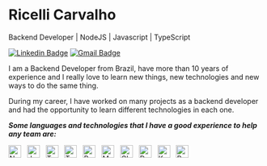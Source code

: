 # Ricelli Carvalho 

Backend Developer | NodeJS | Javascript | TypeScript

[![Linkedin Badge](https://img.shields.io/badge/-Ricelli%20Carvalho-00875f?style=flat-square&logo=Linkedin&logoColor=white&link=https://www.linkedin.com/in/ricellicarvalho/)](https://www.linkedin.com/in/ricellicarvalho/) 
[![Gmail Badge](https://img.shields.io/badge/-ricelli.martinsdecarvalho@gmail.com-00875f?style=flat-square&logo=Gmail&logoColor=white&link=mailto:ricelli.martinsdecarvalho@gmail.com)](mailto:ricelli.martinsdecarvalho@gmail.com)

I am a Backend Developer from Brazil, have more than 10 years of experience and I really love to learn new things, new technologies and new ways to do the same thing.

During my career, I have worked on many projects as a backend developer and had the opportunity to learn different technologies in each one.

***Some languages and technologies that I have a good experience to help any team are:***  

<p>
<img height="25" alt="NodeJS" title="NodeJS" src="https://img.shields.io/badge/node.js-6DA55F?style=for-the-badge&logo=node.js&logoColor=white">
 &nbsp;
<img height="25" alt="JavaScript" title="JavaScript" src="https://img.shields.io/badge/javascript-%23323330.svg?style=for-the-badge&logo=javascript&logoColor=%23F7DF1E">
&nbsp;
<img height="25" alt="TypeScript" title="TypeScript" src="https://img.shields.io/badge/typescript-%23007ACC.svg?style=for-the-badge&logo=typescript&logoColor=white">
&nbsp;
<img height="25" alt="Testing Library" title="Testing Library" src="https://img.shields.io/badge/-TestingLibrary-%23E33332?style=for-the-badge&logo=testing-library&logoColor=white">
&nbsp;
<img height="25" alt="Postgres" title="Postgres" src="https://img.shields.io/badge/postgres-%23316192.svg?style=for-the-badge&logo=postgresql&logoColor=white">
&nbsp;
<img height="25" alt="MongoDB" title="MongoDB" src="https://img.shields.io/badge/MongoDB-%234ea94b.svg?style=for-the-badge&logo=mongodb&logoColor=white">
&nbsp;
<img height="25" alt="GIT" title="GIT" src="https://img.shields.io/badge/git-%23F05033.svg?style=for-the-badge&logo=git&logoColor=white">
&nbsp;
<img alt="Docker" title="Docker" src="https://img.shields.io/badge/docker-%230db7ed.svg?style=for-the-badge&logo=docker&logoColor=white" height="25"/>
&nbsp;
<img alt="Kubernetes" title="Kubernetes" src="https://img.shields.io/badge/kubernetes-%23326ce5.svg?style=for-the-badge&logo=kubernetes&logoColor=white" height="25"/>
&nbsp;
<img height="25" alt="RabbitMQ" title="RabbitMQ" src="https://img.shields.io/badge/Rabbitmq-FF6600?style=for-the-badge&logo=rabbitmq&logoColor=white">
</p>
